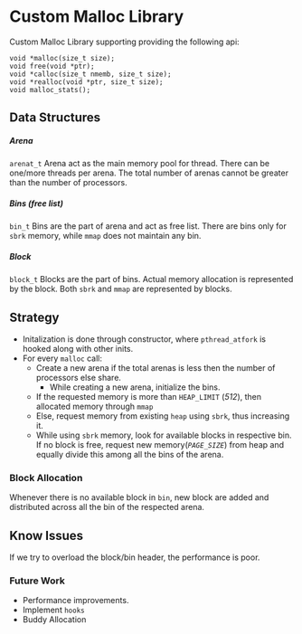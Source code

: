 # Custom Malloc Library

Custom Malloc Library supporting providing the following api:

```
void *malloc(size_t size);
void free(void *ptr);
void *calloc(size_t nmemb, size_t size);
void *realloc(void *ptr, size_t size);
void malloc_stats();
```



## Data Structures

##### Arena 
`arenat_t` 
Arena act as the main memory pool for thread. There can be one/more threads per arena. The total number of arenas cannot be greater than the number of processors.


##### Bins *(free list)*
`bin_t`
Bins are the part of arena and act as free list. There are bins only for `sbrk` memory, while `mmap` does not maintain any bin.

##### Block
`block_t`
Blocks are the part of bins. Actual memory allocation is represented by the block. Both `sbrk` and `mmap` are represented by blocks.

## Strategy

- Initalization is done through constructor, where `pthread_atfork` is hooked along with other inits.
- For every `malloc` call:
    - Create a new arena if the total arenas is less then the number of processors else share.
        - While creating a new arena, initialize the bins.
    - If the requested memory is more than `HEAP_LIMIT` (*512*), then allocated memory through `mmap`
    - Else, request memory from existing `heap` using `sbrk`, thus increasing it.
    - While using `sbrk` memory, look for available blocks in respective bin. If no block is free, request new memory(*`PAGE_SIZE`*) from heap and equally divide this among all the bins of the arena.
    

### Block Allocation
Whenever there is no available block in `bin`, new block are added and distributed across all the bin of the respected arena.




## Know Issues

If we try to overload the block/bin header, the performance is poor. 

### Future Work

- Performance improvements. 
- Implement `hooks`
- Buddy Allocation
